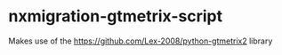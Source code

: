 # nxmigration-gtmetrix-script
Makes use of the https://github.com/Lex-2008/python-gtmetrix2 library
